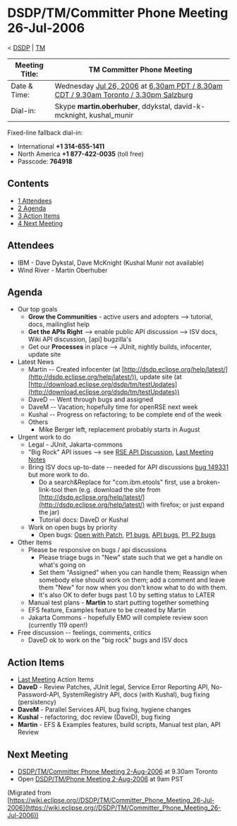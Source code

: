 

DSDP/TM/Committer Phone Meeting 26-Jul-2006
===========================================

< [DSDP](https://wiki.eclipse.org/DSDP "DSDP")‎ | [TM](./TM "DSDP/TM")

| Meeting Title: | **TM Committer Phone Meeting** |
| --- | --- |
| Date & Time: | Wednesday [Jul 26, 2006](./index.php?title=Jul_26,_2006&action=edit&redlink=1 "Jul 26, 2006 (page does not exist)") at [6.30am PDT / 8.30am CDT / 9.30am Toronto / 3.30pm Salzburg](http://www.timeanddate.com/worldclock/meetingdetails.html?year=2006&month=7&day=19&hour=13&min=30&sec=0&p1=223&p2=250&p3=421&p4=224) |
| Dial-in: | Skype **martin.oberhuber**, ddykstal, david-k-mcknight, kushal_munir |

Fixed-line fallback dial-in:

*   International **+1 314-655-1411**
*   North America **+1 877-422-0035** (toll free)
*   Passcode: **764918**

Contents
--------

*   [1 Attendees](#Attendees)
*   [2 Agenda](#Agenda)
*   [3 Action Items](#Action-Items)
*   [4 Next Meeting](#Next-Meeting)

Attendees
---------

*   IBM - Dave Dykstal, Dave McKnight (Kushal Munir not available)
*   Wind River - Martin Oberhuber

Agenda
------

*   Our top goals
    *   **Grow the Communities** \- active users and adopters --> tutorial, docs, mailinglist help
    *   **Get the APIs Right** --\> enable public API discussion --> ISV docs, Wiki API discussion, \[api\] bugzilla's
    *   Get our **Processes** in place --> JUnit, nightly builds, infocenter, update site
*   Latest News
    *   Martin -- Created infocenter (at [http://dsdp.eclipse.org/help/latest/](http://dsdp.eclipse.org/help/latest/)), update site (at [http://download.eclipse.org/dsdp/tm/testUpdates](http://download.eclipse.org/dsdp/tm/testUpdates))
    *   DaveD -- Went through bugs and assigned
    *   DaveM -- Vacation; hopefully time for openRSE next week
    *   Kushal -- Progress on refactoring; to be complete end of the week
    *   Others
        *   Mike Berger left, replacement probably starts in August
*   Urgent work to do
    *   Legal - JUnit, Jakarta-commons
    *   "Big Rock" API issues --> see [RSE API Discussion](./RSE_API_Discussion "RSE API Discussion"), [Last Meeting Notes](./Committer_Phone_Meeting_19-Jul-2006 "DSDP/TM/Committer Phone Meeting 19-Jul-2006")
    *   Bring ISV docs up-to-date -- needed for API discussions [bug 149331](https://bugs.eclipse.org/bugs/show_bug.cgi?id=149331) but more work to do.
        *   Do a search&Replace for "com.ibm.etools" first, use a broken-link-tool then (e.g. download the site from [http://dsdp.eclipse.org/help/latest/](http://dsdp.eclipse.org/help/latest/) with firefox; or just expand the jar)
        *   Tutorial docs: DaveD or Kushal
    *   Work on open bugs by priority
        *   Open bugs: [Open with Patch](https://bugs.eclipse.org/bugs/buglist.cgi?query_format=advanced&classification=DSDP&product=Target+Management&component=RSE&bug_status=UNCONFIRMED&bug_status=NEW&bug_status=ASSIGNED&bug_status=REOPENED&cmdtype=doit&field0-0-0=attachments.ispatch&type0-0-0=equals&value0-0-0=1), [P1 bugs](https://bugs.eclipse.org/bugs/buglist.cgi?query_format=advanced&classification=DSDP&product=Target+Management&component=RSE&bug_status=UNCONFIRMED&bug_status=NEW&bug_status=ASSIGNED&bug_status=REOPENED&priority=P1&cmdtype=doit), [API bugs](https://bugs.eclipse.org/bugs/buglist.cgi?query_format=advanced&short_desc_type=allwordssubstr&short_desc=%5Bapi&classification=DSDP&product=Target+Management&component=RSE&bug_status=UNCONFIRMED&bug_status=NEW&bug_status=ASSIGNED&bug_status=REOPENED&cmdtype=doit), [P1, P2 bugs](https://bugs.eclipse.org/bugs/buglist.cgi?query_format=advanced&classification=DSDP&product=Target+Management&component=RSE&bug_status=UNCONFIRMED&bug_status=NEW&bug_status=ASSIGNED&bug_status=REOPENED&priority=P1&priority=P2&cmdtype=doit)
*   Other items
    *   Please be responsive on bugs / api discussions
        *   Please triage bugs in "New" state such that we get a handle on what's going on
        *   Set them "Assigned" when you can handle them; Reassign when somebody else should work on them; add a comment and leave them "New" for now when you don't know what to do with them.
        *   It's also OK to defer bugs past 1.0 by setting status to LATER
    *   Manual test plans - **Martin** to start putting together something
    *   EFS feature, Examples feature to be created by Martin
    *   Jakarta Commons - hopefully EMO will complete review soon (currently 119 open!)
*   Free discussion -- feelings, comments, critics
    *   DaveD ok to work on the "big rock" bugs and ISV docs

Action Items
------------

*   [Last Meeting](./Committer_Phone_Meeting_19-Jul-2006#Action_Items "DSDP/TM/Committer Phone Meeting 19-Jul-2006") Action Items
*   **DaveD** \- Review Patches, JUnit legal, Service Error Reporting API, No-Password-API, SystemRegistry API, docs (with Kushal), bug fixing (persistency)
*   **DaveM** \- Parallel Services API, bug fixing, hygiene changes
*   **Kushal** \- refactoring, doc review (DaveD), bug fixing
*   **Martin** \- EFS & Examples features, build scripts, Manual test plan, API Review

Next Meeting
------------

*   [DSDP/TM/Committer Phone Meeting 2-Aug-2006](./Committer_Phone_Meeting_2-Aug-2006 "DSDP/TM/Committer Phone Meeting 2-Aug-2006") at 9.30am Toronto
*   Open [DSDP/TM/Phone Meeting 2-Aug-2006](./Phone_Meeting_2-Aug-2006 "DSDP/TM/Phone Meeting 2-Aug-2006") at 9am PST


(Migrated from [https://wiki.eclipse.org//DSDP/TM/Committer_Phone_Meeting_26-Jul-2006](https://wiki.eclipse.org//DSDP/TM/Committer_Phone_Meeting_26-Jul-2006))